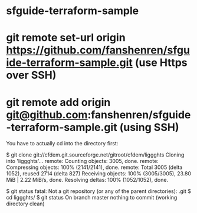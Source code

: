 # sfguide-terraform-sample
# git remote set-url origin https://github.com/fanshenren/sfguide-terraform-sample.git (use Https over SSH)
# git remote add origin git@github.com:fanshenren/sfguide-terraform-sample.git (using SSH)

You have to actually cd into the directory first:

$ git clone git://cfdem.git.sourceforge.net/gitroot/cfdem/liggghts
Cloning into 'liggghts'...
remote: Counting objects: 3005, done.
remote: Compressing objects: 100% (2141/2141), done.
remote: Total 3005 (delta 1052), reused 2714 (delta 827)
Receiving objects: 100% (3005/3005), 23.80 MiB | 2.22 MiB/s, done.
Resolving deltas: 100% (1052/1052), done.

$ git status
fatal: Not a git repository (or any of the parent directories): .git
$ cd liggghts/
$ git status
On branch master
nothing to commit (working directory clean)